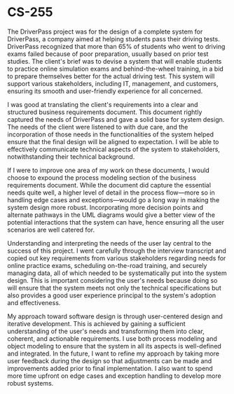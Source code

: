 # CS-255

The DriverPass project was for the design of a complete system for DriverPass, a company aimed at helping students pass their driving tests. DriverPass recognized that more than 65% of students who went to driving exams failed because of poor preparation, usually based on prior test studies. The client's brief was to devise a system that will enable students to practice online simulation exams and behind-the-wheel training, in a bid to prepare themselves better for the actual driving test. This system will support various stakeholders, including IT, management, and customers, ensuring its smooth and user-friendly experience for all concerned.

I was good at translating the client's requirements into a clear and structured business requirements document. This document rightly captured the needs of DriverPass and gave a solid base for system design. The needs of the client were listened to with due care, and the incorporation of those needs in the functionalities of the system helped ensure that the final design will be aligned to expectation. I will be able to effectively communicate technical aspects of the system to stakeholders, notwithstanding their technical background.

If I were to improve one area of my work on these documents, I would choose to expound the process modeling section of the business requirements document. While the document did capture the essential needs quite well, a higher level of detail in the process flow—more so in handling edge cases and exceptions—would go a long way in making the system design more robust. Incorporating more decision points and alternate pathways in the UML diagrams would give a better view of the potential interactions that the system can have, hence ensuring all the user scenarios are well catered for.

Understanding and interpreting the needs of the user lay central to the success of this project. I went carefully through the interview transcript and copied out key requirements from various stakeholders regarding needs for online practice exams, scheduling on-the-road training, and securely managing data, all of which needed to be systematically put into the system design. This is important considering the user's needs because doing so will ensure that the system meets not only the technical specifications but also provides a good user experience principal to the system's adoption and effectiveness.

My approach toward software design is through user-centered design and iterative development. This is achieved by gaining a sufficient understanding of the user's needs and transforming them into clear, coherent, and actionable requirements. I use both process modeling and object modeling to ensure that the system in all its aspects is well-defined and integrated. In the future, I want to refine my approach by taking more user feedback during the design so that adjustments can be made and improvements added prior to final implementation. I also want to spend more time upfront on edge cases and exception handling to develop more robust systems.
